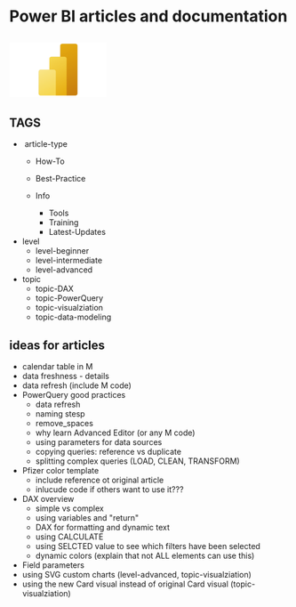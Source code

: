 # Power BI articles and documentation

## <img src="./_resources/PowerBI_logo_cover.png" alt="PowerBI_logo_cover.png" width="175" height="98">

## TAGS

-  article-type
    - How-To
        
    - Best-Practice
        
    - Info
        
        - Tools
        - Training
        - Latest-Updates
- level
    - level-beginner
    - level-intermediate
    - level-advanced
- topic
    - topic-DAX
    - topic-PowerQuery
    - topic-visualziation
    - topic-data-modeling

## ideas for articles

- calendar table in M
- data freshness - details
- data refresh (include M code)
- PowerQuery good practices
    - data refresh
    - naming stesp
    - remove_spaces
    - why learn Advanced Editor (or any M code)
    - using parameters for data sources
    - copying queries: reference vs duplicate
    - splitting complex queries (LOAD, CLEAN, TRANSFORM)
- Pfizer color template
    - include reference ot original article
    - inlucude code if others want to use it???
- DAX overview
    - simple vs complex
    - using variables and "return"
    - DAX for formatting and dynamic text
    - using CALCULATE
    - using SELCTED value to see which filters have been selected
    - dynamic colors (explain that not ALL elements can use this)
- Field parameters
- using SVG custom charts (level-advanced, topic-visualziation)
- using the new Card visual instead of original Card visual (topic-visualziation)

